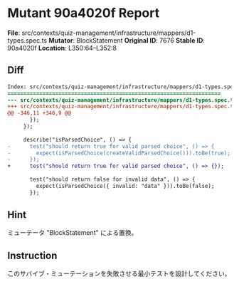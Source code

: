 # Mutant 90a4020f Report

**File**: src/contexts/quiz-management/infrastructure/mappers/d1-types.spec.ts
**Mutator**: BlockStatement
**Original ID**: 7676
**Stable ID**: 90a4020f
**Location**: L350:64–L352:8

## Diff

```diff
Index: src/contexts/quiz-management/infrastructure/mappers/d1-types.spec.ts
===================================================================
--- src/contexts/quiz-management/infrastructure/mappers/d1-types.spec.ts	original
+++ src/contexts/quiz-management/infrastructure/mappers/d1-types.spec.ts	mutated #7676
@@ -346,11 +346,9 @@
       });
     });
 
     describe("isParsedChoice", () => {
-      test("should return true for valid parsed choice", () => {
-        expect(isParsedChoice(createValidParsedChoice())).toBe(true);
-      });
+      test("should return true for valid parsed choice", () => {});
 
       test("should return false for invalid data", () => {
         expect(isParsedChoice({ invalid: "data" })).toBe(false);
       });
```

## Hint

ミューテータ "BlockStatement" による置換。

## Instruction

このサバイブ・ミューテーションを失敗させる最小テストを設計してください。
